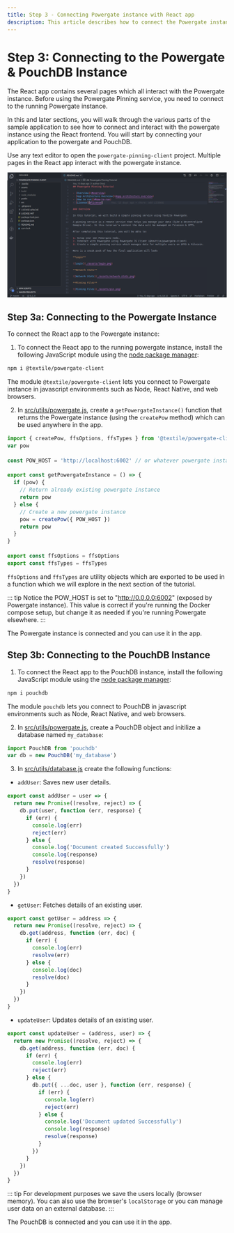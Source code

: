 ```yaml
---
title: Step 3 - Connecting Powergate instance with React app
description: This article describes how to connect the Powergate instance with the React app.
---
```


# Step 3: Connecting to the Powergate & PouchDB Instance

The React app contains several pages which all interact with the Powergate instance. Before using the Powergate Pinning service, you need to connect to the running Powergate instance.

In this and later sections, you will walk through the various parts of the sample application to see how to connect and interact with the powergate instance using the React frontend. You will start by connecting your application to the powergate and PouchDB.

Use any text editor to open the `powergate-pinning-client` project. Multiple pages in the React app interact with the powergate instance.

![VSCode editor with powergate-pinning-client project open.](./images/pinning-service-app-code.png)

## Step 3a: Connecting to the Powergate Instance

To connect the React app to the Powergate instance:

1. To connect the React app to the running powergate instance, install the following JavaScript module using the [node package manager](http://npmjs.com/):

```bash
npm i @textile/powergate-client
```

The module `@textile/powergate-client` lets you connect to Powergate instance in javascript environments such as Node, React Native, and web browsers.

2. In [src/utils/powergate.js](https://github.com/filecoin-shipyard/powergate-pinning-service/blob/master/src/utils/powergate.js), create a `getPowergateInstance()` function that returns the Powergate instance (using the `createPow` method) which can be used anywhere in the app.

```js
import { createPow, ffsOptions, ffsTypes } from '@textile/powergate-client'
var pow

const POW_HOST = 'http://localhost:6002' // or whatever powergate instance you want

export const getPowergateInstance = () => {
  if (pow) {
    // Return already existing powergate instance
    return pow
  } else {
    // Create a new powergate instance
    pow = createPow({ POW_HOST })
    return pow
  }
}

export const ffsOptions = ffsOptions
export const ffsTypes = ffsTypes
```

`ffsOptions` and `ffsTypes` are utility objects which are exported to be used in a function which we will explore in the next section of the tutorial.

::: tip
Notice the POW_HOST is set to "http://0.0.0.0:6002" (exposed by Powergate instance). This value is correct if you're running the Docker compose setup, but change it as needed if you're running Powergate elsewhere.
:::

The Powergate instance is connected and you can use it in the app.

## Step 3b: Connecting to the PouchDB Instance

1. To connect the React app to the PouchDB instance, install the following JavaScript module using the [node package manager](http://npmjs.com/):

```bash
npm i pouchdb
```

The module `pouchdb` lets you connect to PouchDB in javascript environments such as Node, React Native, and web browsers.

2. In [src/utils/powergate.js](https://github.com/filecoin-shipyard/powergate-pinning-service/blob/master/src/utils/powergate.js), create a PouchDB object and initilize a database named `my_database`:

```js
import PouchDB from 'pouchdb'
var db = new PouchDB('my_database')
```

3. In [src/utils/database.js](https://github.com/filecoin-shipyard/powergate-pinning-service/blob/master/src/utils/database.js) create the following functions:

- `addUser`: Saves new user details.

```js
export const addUser = user => {
  return new Promise((resolve, reject) => {
    db.put(user, function (err, response) {
      if (err) {
        console.log(err)
        reject(err)
      } else {
        console.log('Document created Successfully')
        console.log(response)
        resolve(response)
      }
    })
  })
}
```

- `getUser`: Fetches details of an existing user.

```js
export const getUser = address => {
  return new Promise((resolve, reject) => {
    db.get(address, function (err, doc) {
      if (err) {
        console.log(err)
        resolve(err)
      } else {
        console.log(doc)
        resolve(doc)
      }
    })
  })
}
```

- `updateUser`: Updates details of an existing user.

```js
export const updateUser = (address, user) => {
  return new Promise((resolve, reject) => {
    db.get(address, function (err, doc) {
      if (err) {
        console.log(err)
        reject(err)
      } else {
        db.put({ ...doc, user }, function (err, response) {
          if (err) {
            console.log(err)
            reject(err)
          } else {
            console.log('Document updated Successfully')
            console.log(response)
            resolve(response)
          }
        })
      }
    })
  })
}
```

::: tip
For development purposes we save the users locally (browser memory). You can also use the browser's `localStorage` or you can manage user data on an external database.
:::

The PouchDB is connected and you can use it in the app.
